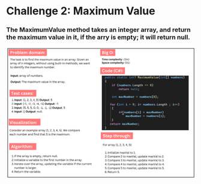 # Challenge 2: Maximum Value

### The MaximumValue method takes an integer array, and return the maximum value in it, if the arry is empty; it will return null.

![Maximum value](maximum-value.PNG)